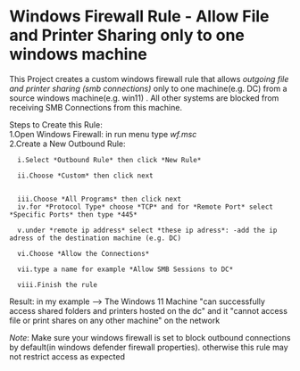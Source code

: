 # Windows Firewall Rule - Allow File and Printer Sharing only to one windows machine
This Project creates a custom windows firewall rule that allows *outgoing file and printer sharing (smb connections)* only to one machine(e.g. DC) from a source windows machine(e.g. win11) . All other systems are blocked from receiving SMB Connections from this machine.


Steps to Create this Rule:                                                
1.Open Windows Firewall: in run menu type *wf.msc*        
2.Create a New Outbound Rule:  

      i.Select *Outbound Rule* then click *New Rule*   
      
      ii.Choose *Custom* then click next       

      
      iii.Choose *All Programs* then click next            
      iv.for *Protocol Type* choose *TCP* and for *Remote Port* select *Specific Ports* then type *445*   
      
      v.under *remote ip address* select *these ip adress*: -add the ip adress of the destination machine (e.g. DC)    
      
      vi.Choose *Allow the Connections*           
      
      vii.type a name for example *Allow SMB Sessions to DC*
      
      viii.Finish the rule                  


Result: in my example --> The Windows 11 Machine "can successfully access shared folders and printers hosted on the dc" and it "cannot access file or print shares on any other machine" on the network
  
*Note*: Make sure your windows firewall is set to block outbound connections by default(in windows defender firewall properties). otherwise this rule may not restrict access as expected
